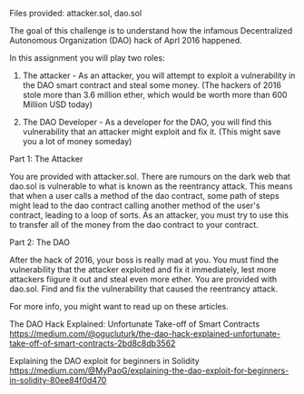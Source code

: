 Files provided: attacker.sol, dao.sol

The goal of this challenge is to understand how the infamous Decentralized Autonomous Organization (DAO) hack of Aprl 2016 happened. 

In this assignment you will play two roles: 

1. The attacker - As an attacker, you will attempt to exploit a vulnerability in the DAO smart contract and steal some money. (The hackers of 2016 stole more than 3.6 million ether, which would be worth more than 600 Million USD today)

2. The DAO Developer - As a developer for the DAO, you will find this vulnerability that an attacker might exploit and fix it. (This might save you a lot of money someday)

Part 1: The Attacker

You are provided with attacker.sol. There are rumours on the dark web that dao.sol is vulnerable to what is known as the reentrancy attack. This means that when a user calls a method of the dao contract, some path of steps might lead to the dao contract calling another method of the user's contract, leading to a loop of sorts. 
As an attacker, you must try to use this to transfer all of the money from the dao contract to your contract.

Part 2: The DAO

After the hack of 2016, your boss is really mad at you. You must find the vulnerability that the attacker exploited and fix it immediately, lest more attackers fiigure it out and steal even more ether. You are provided with dao.sol. Find and fix the vulnerability that caused the reentrancy attack. 

For more info, you might want to read up on these articles.

The DAO Hack Explained: Unfortunate Take-off of Smart Contracts
https://medium.com/@ogucluturk/the-dao-hack-explained-unfortunate-take-off-of-smart-contracts-2bd8c8db3562

Explaining the DAO exploit for beginners in Solidity
https://medium.com/@MyPaoG/explaining-the-dao-exploit-for-beginners-in-solidity-80ee84f0d470
